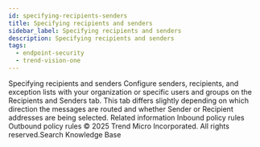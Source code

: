 ```yaml
---
id: specifying-recipients-senders
title: Specifying recipients and senders
sidebar_label: Specifying recipients and senders
description: Specifying recipients and senders
tags:
  - endpoint-security
  - trend-vision-one
---
```


 Specifying recipients and senders Configure senders, recipients, and exception lists with your organization or specific users and groups on the Recipients and Senders tab. This tab differs slightly depending on which direction the messages are routed and whether Sender or Recipient addresses are being selected. Related information Inbound policy rules Outbound policy rules © 2025 Trend Micro Incorporated. All rights reserved.Search Knowledge Base